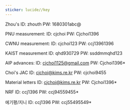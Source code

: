 ```yaml
---
sticker: lucide//key
---
```

Zhou's 
ID: zhouth
PW: 1680301abc@

PNU measurement: 
ID: cjchoi
PW: Cjchoi1396

CWNU measurement: 
ID: cjchoi123 
PW: ccj13961396

KAIST measurement 
ID: qhd930729 
PW: ssddmmqhd123

AIP advances: 
ID: [cjchoi1125@gmail.com](mailto:cjchoi1125@gmail.com) 
PW: Cjchoi1396*

Choi's JAC 
ID: [cjchoi@kims.re.kr](mailto:cjchoi@kims.re.kr) 
PW: cjchoi9455

Material letters
ID: [cjchoi@kims.re.kr](mailto:cjchoi@kims.re.kr)
PW: Cjchoi1396*

NRF
ID: ccj1396
PW: ccj94559455*

에기평/지니
ID: ccj1396
PW: ccj55495549*
